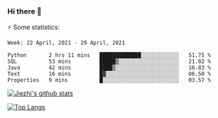 ### Hi there 👋

⚡ Some statistics:

<!--START_SECTION:waka-->
```text
Week: 22 April, 2021 - 29 April, 2021

Python       2 hrs 11 mins   █████████████░░░░░░░░░░░░   51.75 % 
SQL          53 mins         █████▒░░░░░░░░░░░░░░░░░░░   21.02 % 
Java         42 mins         ████▒░░░░░░░░░░░░░░░░░░░░   16.83 % 
Text         16 mins         █▓░░░░░░░░░░░░░░░░░░░░░░░   06.50 % 
Properties   9 mins          █░░░░░░░░░░░░░░░░░░░░░░░░   03.57 % 
```
<!--END_SECTION:waka-->

[![Jiezhi's github stats](https://github-readme-stats.vercel.app/api?username=Jiezhi&show_icons=true)](https://github.com/Jiezhi/github-readme-stats)

[![Top Langs](https://github-readme-stats.vercel.app/api/top-langs/?username=Jiezhi&hide=javascript,html)](https://github.com/Jiezhi/github-readme-stats)
<!--
**Jiezhi/Jiezhi** is a ✨ _special_ ✨ repository because its `README.md` (this file) appears on your GitHub profile.

Here are some ideas to get you started:

- 🔭 I’m currently working on ...
- 🌱 I’m currently learning ...
- 👯 I’m looking to collaborate on ...
- 🤔 I’m looking for help with ...
- 💬 Ask me about ...
- 📫 How to reach me: ...
- 😄 Pronouns: ...
- ⚡ Fun fact: ...
-->

